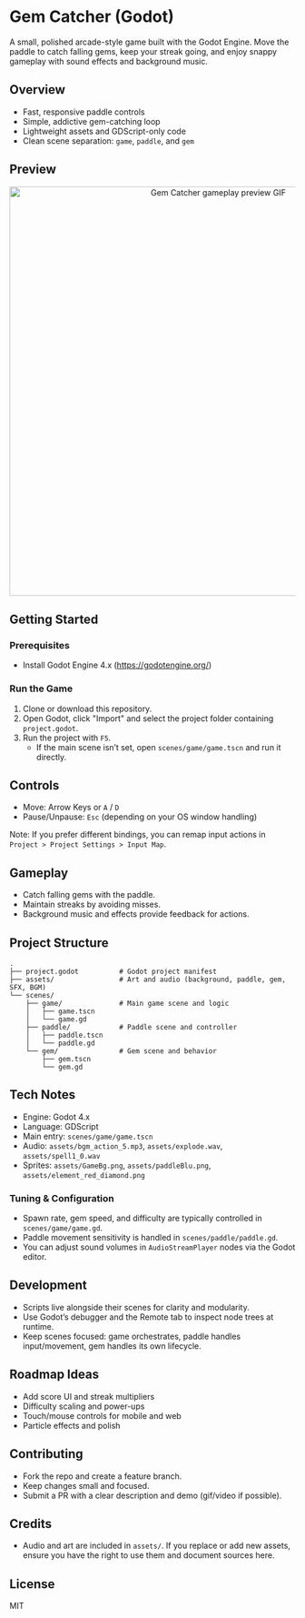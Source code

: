 # Gem Catcher (Godot)

A small, polished arcade-style game built with the Godot Engine. Move the paddle to catch falling gems, keep your streak going, and enjoy snappy gameplay with sound effects and background music.



## Overview

- Fast, responsive paddle controls
- Simple, addictive gem-catching loop
- Lightweight assets and GDScript-only code
- Clean scene separation: `game`, `paddle`, and `gem`

## Preview

<p align="center">
  <img src="https://github.com/user-attachments/assets/24c02b76-036c-4d4e-982e-56b35821e41d" alt="Gem Catcher gameplay preview GIF" width="720">
</p>

## Getting Started

### Prerequisites
- Install Godot Engine 4.x (https://godotengine.org/)

### Run the Game
1. Clone or download this repository.
2. Open Godot, click "Import" and select the project folder containing `project.godot`.
3. Run the project with `F5`.
   - If the main scene isn’t set, open `scenes/game/game.tscn` and run it directly.

## Controls

- Move: Arrow Keys or `A` / `D`
- Pause/Unpause: `Esc` (depending on your OS window handling)

Note: If you prefer different bindings, you can remap input actions in `Project > Project Settings > Input Map`.

## Gameplay

- Catch falling gems with the paddle.
- Maintain streaks by avoiding misses.
- Background music and effects provide feedback for actions.

## Project Structure

```
.
├── project.godot          # Godot project manifest
├── assets/                # Art and audio (background, paddle, gem, SFX, BGM)
└── scenes/
    ├── game/              # Main game scene and logic
    │   ├── game.tscn
    │   └── game.gd
    ├── paddle/            # Paddle scene and controller
    │   ├── paddle.tscn
    │   └── paddle.gd
    └── gem/               # Gem scene and behavior
        ├── gem.tscn
        └── gem.gd
```

## Tech Notes

- Engine: Godot 4.x
- Language: GDScript
- Main entry: `scenes/game/game.tscn`
- Audio: `assets/bgm_action_5.mp3`, `assets/explode.wav`, `assets/spell1_0.wav`
- Sprites: `assets/GameBg.png`, `assets/paddleBlu.png`, `assets/element_red_diamond.png`

### Tuning & Configuration
- Spawn rate, gem speed, and difficulty are typically controlled in `scenes/game/game.gd`.
- Paddle movement sensitivity is handled in `scenes/paddle/paddle.gd`.
- You can adjust sound volumes in `AudioStreamPlayer` nodes via the Godot editor.

## Development

- Scripts live alongside their scenes for clarity and modularity.
- Use Godot’s debugger and the Remote tab to inspect node trees at runtime.
- Keep scenes focused: game orchestrates, paddle handles input/movement, gem handles its own lifecycle.

## Roadmap Ideas

- Add score UI and streak multipliers
- Difficulty scaling and power-ups
- Touch/mouse controls for mobile and web
- Particle effects and polish

## Contributing

- Fork the repo and create a feature branch.
- Keep changes small and focused.
- Submit a PR with a clear description and demo (gif/video if possible).

## Credits

- Audio and art are included in `assets/`. If you replace or add new assets, ensure you have the right to use them and document sources here.

## License

MIT
